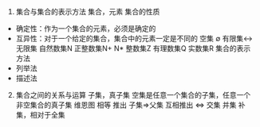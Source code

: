 1.   集合与集合的表示方法
集合，元素
集合的性质
*   确定性：作为一个集合的元素，必须是确定的
*   互异性：对于一个给定的集合，集合中的元素一定是不同的
空集 ∅
有限集<->无限集
自然数集N 正整数集N+ N* 整数集Z 有理数集Q 实数集R
集合的表示方法
*   列举法
*   描述法
2.  集合之间的关系与运算
子集，真子集
空集是任意一个集合的子集，任意一个非空集合的真子集
维恩图
相等
推出 子集=>父集
互相推出 <=>
交集
并集
补集，相对于全集
